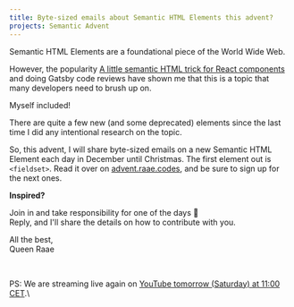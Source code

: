```yaml
---
title: Byte-sized emails about Semantic HTML Elements this advent?
projects: Semantic Advent
---
```


Semantic HTML Elements are a foundational piece of the World Wide Web.

However, the popularity [A little semantic HTML trick for React components](https://queen.raae.codes/posts/2022-10-10-semantic-react/) and doing Gatsby code reviews have shown me that this is a topic that many developers need to brush up on.

Myself included!

There are quite a few new (and some deprecated) elements since the last time I did any intentional research on the topic.

So, this advent, I will share byte-sized emails on a new Semantic HTML Element each day in December until Christmas. The first element out is `<fieldset>`. Read it over on [advent.raae.codes](https://advent.raae.codes/2023-12-01-fieldset/), and be sure to sign up for the next ones.

**Inspired?**

Join in and take responsibility for one of the days 🙏\
Reply, and I'll share the details on how to contribute with you.

All the best,\
Queen Raae

&nbsp;

PS: We are streaming live again on [YouTube tomorrow (Saturday) at 11:00 CET](https://www.youtube.com/QueenRaae/live).\
